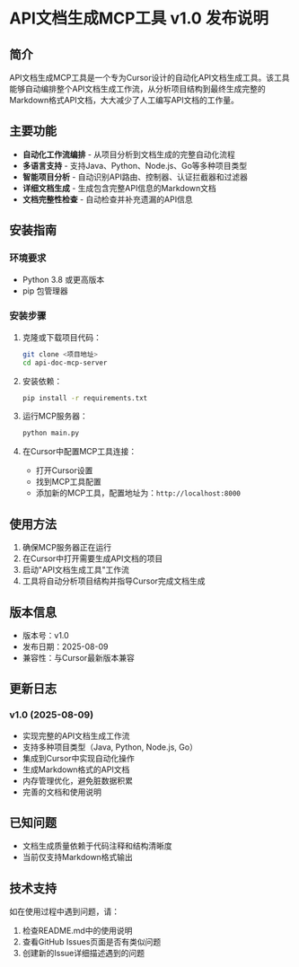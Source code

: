 # API文档生成MCP工具 v1.0 发布说明

## 简介

API文档生成MCP工具是一个专为Cursor设计的自动化API文档生成工具。该工具能够自动编排整个API文档生成工作流，从分析项目结构到最终生成完整的Markdown格式API文档，大大减少了人工编写API文档的工作量。

## 主要功能

- **自动化工作流编排** - 从项目分析到文档生成的完整自动化流程
- **多语言支持** - 支持Java、Python、Node.js、Go等多种项目类型
- **智能项目分析** - 自动识别API路由、控制器、认证拦截器和过滤器
- **详细文档生成** - 生成包含完整API信息的Markdown文档
- **文档完整性检查** - 自动检查并补充遗漏的API信息

## 安装指南

### 环境要求

- Python 3.8 或更高版本
- pip 包管理器

### 安装步骤

1. 克隆或下载项目代码：
   ```bash
   git clone <项目地址>
   cd api-doc-mcp-server
   ```

2. 安装依赖：
   ```bash
   pip install -r requirements.txt
   ```

3. 运行MCP服务器：
   ```bash
   python main.py
   ```

4. 在Cursor中配置MCP工具连接：
   - 打开Cursor设置
   - 找到MCP工具配置
   - 添加新的MCP工具，配置地址为：`http://localhost:8000`

## 使用方法

1. 确保MCP服务器正在运行
2. 在Cursor中打开需要生成API文档的项目
3. 启动"API文档生成工具"工作流
4. 工具将自动分析项目结构并指导Cursor完成文档生成

## 版本信息

- 版本号：v1.0
- 发布日期：2025-08-09
- 兼容性：与Cursor最新版本兼容

## 更新日志

### v1.0 (2025-08-09)

- 实现完整的API文档生成工作流
- 支持多种项目类型（Java, Python, Node.js, Go）
- 集成到Cursor中实现自动化操作
- 生成Markdown格式的API文档
- 内存管理优化，避免脏数据积累
- 完善的文档和使用说明

## 已知问题

- 文档生成质量依赖于代码注释和结构清晰度
- 当前仅支持Markdown格式输出

## 技术支持

如在使用过程中遇到问题，请：
1. 检查README.md中的使用说明
2. 查看GitHub Issues页面是否有类似问题
3. 创建新的Issue详细描述遇到的问题
